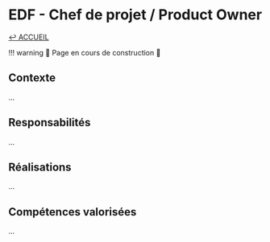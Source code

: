 # EDF - Chef de projet / Product Owner

[↩ ACCUEIL](../index.md)

!!! warning
    🚧 Page en cours de construction 🚧

## Contexte

...

## Responsabilités

...

## Réalisations

...

## Compétences valorisées

...

